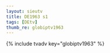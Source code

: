 ```yaml
--- 
layout: sieutv
title: DE1963 s1
tags: [DEtv]
thumb_re: globiptv1963
---
```

{% include tvadv key="globiptv1963" %} 
